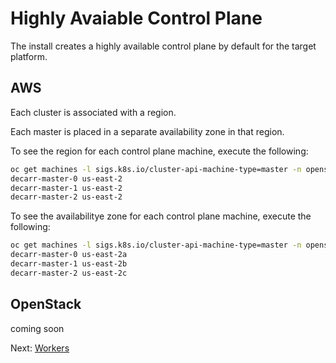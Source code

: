 # Highly Avaiable Control Plane

The install creates a highly available control plane by default for the target
platform.

## AWS

Each cluster is associated with a region.

Each master is placed in a separate availability zone in that region.

To see the region for each control plane machine, execute the following:

```sh
oc get machines -l sigs.k8s.io/cluster-api-machine-type=master -n openshift-cluster-api -o jsonpath='{range .items[*]}{.metadata.name}{"\t"}{.spec.providerConfig.value.placement.region}{"\n"}{end}'
decarr-master-0 us-east-2
decarr-master-1 us-east-2
decarr-master-2 us-east-2
```

To see the availabilitye zone for each control plane machine, execute the
following:

```sh
oc get machines -l sigs.k8s.io/cluster-api-machine-type=master -n openshift-cluster-api -o jsonpath='{range .items[*]}{.metadata.name}{"\t"}{.spec.providerConfig.value.placement.availabilityZone}{"\n"}{end}'
decarr-master-0 us-east-2a
decarr-master-1 us-east-2b
decarr-master-2 us-east-2c
```

## OpenStack

coming soon

Next: [Workers](04-workers.md)